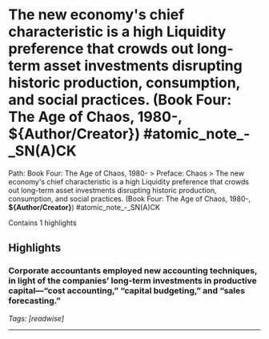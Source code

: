 # The new economy's chief characteristic is a high Liquidity preference that crowds out long-term asset investments disrupting historic production, consumption, and social practices. (Book Four: The Age of Chaos, 1980-, __${Author/Creator}__) #atomic_note_-_SN(A)CK

Path: Book Four: The Age of Chaos, 1980- > Preface: Chaos > The new economy's chief characteristic is a high Liquidity preference that crowds out long-term asset investments disrupting historic production, consumption, and social practices. (Book Four: The Age of Chaos, 1980-, __${Author/Creator}__) #atomic_note_-_SN(A)CK

Contains 1 highlights

## Highlights

### Corporate accountants employed new accounting techniques, in light of the companies’ long-term investments in productive capital—“cost accounting,” “capital budgeting,” and “sales forecasting.”  
*Tags: [readwise]*

---

